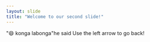 ```yaml
---
layout: slide
title: "Welcome to our second slide!"
---
```

":smile: konga labonga"he said
Use the left arrow to go back!
